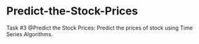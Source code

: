 # Predict-the-Stock-Prices
Task #3 @Predict the Stock Prices: Predict the prices of stock using Time Series Algorithms.
